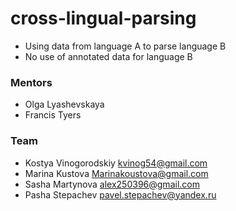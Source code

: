 # cross-lingual-parsing

* Using data from language A to parse language B
* No use of annotated data for language B

### Mentors

* Olga Lyashevskaya
* Francis Tyers

### Team

* Kostya Vinogorodskiy kvinog54@gmail.com
* Marina Kustova Marinakoustova@gmail.com
* Sasha Martynova alex250396@gmail.com
* Pasha Stepachev pavel.stepachev@yandex.ru
